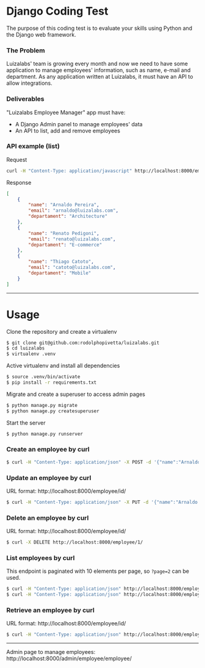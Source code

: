 # Django Coding Test

The purpose of this coding test is to evaluate your skills using Python and the Django web framework.


### The Problem

Luizalabs' team is growing every month and now we need to have some application to manage employees' information, such as name, e-mail and department. As any application written at Luizalabs, it must have an API to allow integrations.


### Deliverables

"Luizalabs Employee Manager" app must have:

* A Django Admin panel to manage employees' data
* An API to list, add and remove employees


### API example (list)

Request

```bash
curl -H "Content-Type: application/javascript" http://localhost:8000/employee/
```

Response
```json
[
    {
        "name": "Arnaldo Pereira",
        "email": "arnaldo@luizalabs.com",
        "departament": "Architecture"
    },
    {
        "name": "Renato Pedigoni",
        "email": "renato@luizalabs.com",
        "departament": "E-commerce"
    },
    {
        "name": "Thiago Catoto",
        "email": "catoto@luizalabs.com",
        "departament": "Mobile"
    }
]
```

---

# Usage

Clone the repository and create a virtualenv

```bash
$ git clone git@github.com:rodolphopivetta/luizalabs.git
$ cd luizalabs
$ virtualenv .venv
```

Active virtualenv and install all dependencies
```bash
$ source .venv/bin/activate
$ pip install -r requirements.txt
```

Migrate and create a superuser to access admin pages
```bash
$ python manage.py migrate
$ python manage.py createsuperuser
```

Start the server
```bash
$ python manage.py runserver
```

### Create an employee by curl

```bash
$ curl -H "Content-Type: application/json" -X POST -d '{"name":"Arnaldo Pereira", "email":"arnaldo@luizalabs.com", "departament": "Architecture"}' http://localhost:8000/employee/
```


### Update an employee by curl

URL format: http://localhost:8000/employee/id/

```bash
$ curl -H "Content-Type: application/json" -X PUT -d '{"name":"Arnaldo Pereira", "email":"arnaldo@luizalabs.com", "departament": "Mobile"}' http://localhost:8000/employee/1/
```

### Delete an employee by curl

URL format: http://localhost:8000/employee/id/

```bash
$ curl -X DELETE http://localhost:8000/employee/1/
```

### List employees by curl

This endpoint is paginated with 10 elements per page, so `?page=2` can be used.

```bash
$ curl -H "Content-Type: application/json" http://localhost:8000/employee/
$ curl -H "Content-Type: application/json" http://localhost:8000/employee/?page=2
```


### Retrieve an employee by curl

URL format: http://localhost:8000/employee/id/

```bash
$ curl -H "Content-Type: application/json" http://localhost:8000/employee/1/
```

---

Admin page to manage employees: http://localhost:8000/admin/employee/employee/
